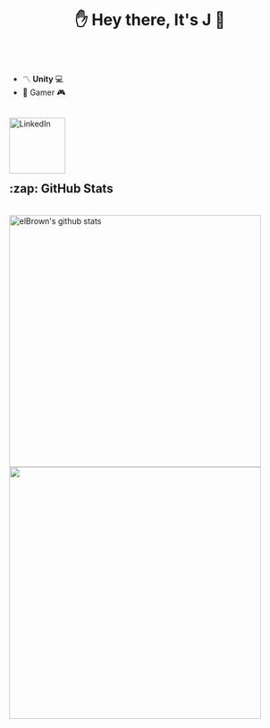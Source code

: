 ### <h1 align="center" >:raised_hand: Hey there, It's J :wave:</h1>

<br>
<br>

*  :part_alternation_mark: <b>Unity</b> :computer:
* :space_invader: Gamer :video_game:
<br>

<a href="https://www.linkedin.com/in/jad-elasmar-16b075202/">
  <img align="left" alt="LinkedIn" width="100px" src="https://i.imgur.com/Kw0zkMO.png" height="100px">
</a>

<br>
<br>
<br>
<br>
<br>

<h2>:zap: GitHub Stats</h2>
<br>
<a href="https://github.com/jadelasmar/github-readme-stats">
  <img align="center" width="450px" src="https://github-readme-stats.vercel.app/api?username=jadelasmar&show_icons=true&include_all_commits=true&theme=midnight-purple" alt="elBrown's github stats"/>
</a>
<a href="https://github.com/jadelasmar/github-readme-stats">
  <img align="center" width="450px"  src="https://github-readme-stats.vercel.app/api/top-langs/?username=jadelasmar&layout=compact&theme=material-palenight"/>
</a>

